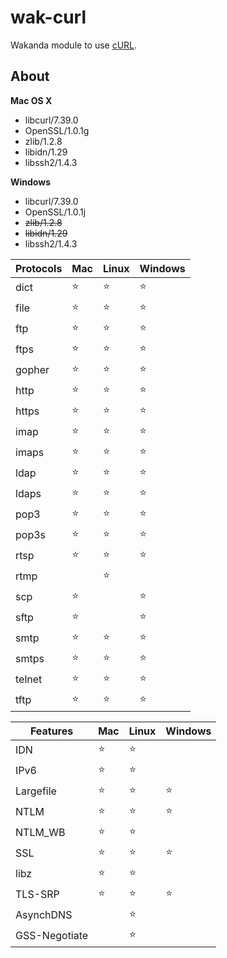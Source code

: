 wak-curl
========

Wakanda module to use [cURL](http://curl.haxx.se).

About
-----
**Mac OS X**

* libcurl/7.39.0
* OpenSSL/1.0.1g 
* zlib/1.2.8 
* libidn/1.29 
* libssh2/1.4.3
 
**Windows**

* libcurl/7.39.0 
* OpenSSL/1.0.1j
* ~~zlib/1.2.8~~ 
* ~~libidn/1.29~~ 
* libssh2/1.4.3

Protocols|Mac|Linux|Windows
---------|---|-----|-------
dict|⭐️|⭐️|⭐️
file|⭐️|⭐️|⭐️
ftp|⭐️|⭐️|⭐️
ftps|⭐️|⭐️|⭐️
gopher|⭐️|⭐️|⭐️
http|⭐️|⭐️|⭐️
https|⭐️|⭐️|⭐️
imap|⭐️|⭐️|⭐️
imaps|⭐️|⭐️|⭐️
ldap|⭐️|⭐️|⭐️
ldaps|⭐️|⭐️|⭐️
pop3|⭐️|⭐️|⭐️
pop3s|⭐️|⭐️|⭐️
rtsp|⭐️|⭐️|⭐️
rtmp| |⭐️|
scp|⭐️||⭐️
sftp|⭐️||⭐️
smtp|⭐️|⭐️|⭐️
smtps|⭐️|⭐️|⭐️
telnet|⭐️|⭐️|⭐️
tftp|⭐️|⭐️|⭐️

Features|Mac|Linux|Windows
--------|---|-----|-------
IDN|⭐️|⭐️
IPv6|⭐️|⭐️
Largefile|⭐️|⭐️|⭐️
NTLM|⭐️|⭐️|⭐️
NTLM_WB|⭐️|⭐️
SSL|⭐️|⭐️|⭐️
libz|⭐️|⭐️
TLS-SRP|⭐️|⭐️|⭐️
AsynchDNS||⭐️
GSS-Negotiate||⭐️
